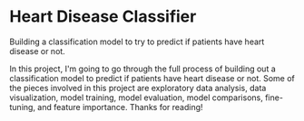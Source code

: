 # Heart Disease Classifier
Building a classification model to try to predict if patients have heart disease or not.

In this project, I'm going to go through the full process of building out a classification model to predict if patients have heart disease or not. Some of the pieces involved in this project are exploratory data analysis, data visualization, model training, model evaluation, model comparisons, fine-tuning, and feature importance. Thanks for reading!
